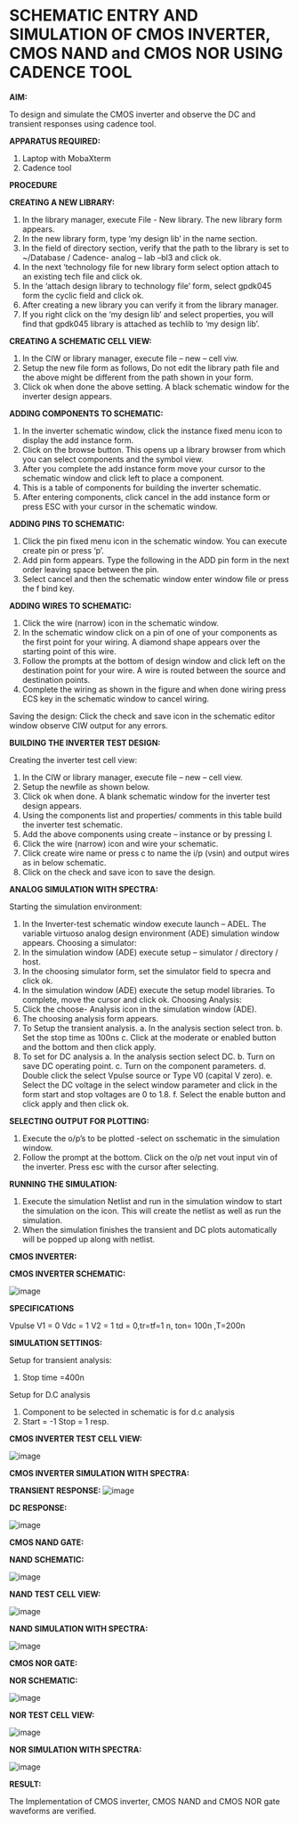 # SCHEMATIC ENTRY AND SIMULATION OF CMOS INVERTER, CMOS NAND and CMOS NOR USING CADENCE TOOL

**AIM:**

To design and simulate the CMOS inverter and observe the DC and transient responses using cadence tool.

**APPARATUS REQUIRED:**
 
1.	Laptop with MobaXterm
2.	Cadence tool
	
**PROCEDURE**

**CREATING A NEW LIBRARY:**
1.	In the library manager, execute File - New library. The new library form appears.
2.	In the new library form, type ‘my design lib’ in the name section.
3.	In the field of directory section, verify that the path to the library is set to ~/Database / Cadence- analog – lab –bl3 and click ok.
4.	In the next ‘technology file for new library form select option attach to an existing tech file and click ok.
5.	In the ‘attach design library to technology file’ form, select gpdk045 form the cyclic field and click ok.
6.	After creating a new library you can verify it from the library manager.
7.	If you right click on the ‘my design lib’ and select properties, you will find that gpdk045 library is attached as techlib to ‘my design lib’.

**CREATING A SCHEMATIC CELL VIEW:**

1.	In the CIW or library manager, execute file – new – cell viw.
2.	Setup the new file form as follows, Do not edit the library path file and the above might be different from the path shown in your form.
3.	Click ok when done the above setting. A black schematic window for the inverter design appears.

**ADDING COMPONENTS TO SCHEMATIC:**

1.	In the inverter schematic window, click the instance fixed menu icon to display the add instance form.
2.	Click on the browse button. This opens up a library browser from which you can select components and the symbol view.
3.	After you complete the add instance form move your cursor to the schematic window and click left to place a component.
4.	This is a table of components for building the inverter schematic.
5.	After entering components, click cancel in the add instance form or press ESC with your cursor in the schematic window.


**ADDING PINS TO SCHEMATIC:**

1.	Click the pin fixed menu icon in the schematic window. You can execute create pin or press ‘p’.
2.	Add pin form appears. Type the following in the ADD pin form in the next order leaving space between the pin.
3.	Select cancel and then the schematic window enter window file or press the f bind key.
   
**ADDING WIRES TO SCHEMATIC:**

1.	Click the wire (narrow) icon in the schematic window.
2.	In the schematic window click on a pin of one of your components as the first point for your wiring. A diamond shape appears over the starting point of this wire.
3.	Follow the prompts at the bottom of design window and click left on the destination point for your wire. A wire is routed between the source and destination points.
4.	Complete the wiring as shown in the figure and when done wiring press ECS key in the schematic window to cancel wiring.

Saving the design:
	Click the check and save icon in the schematic editor window observe CIW output for any errors.

**BUILDING THE INVERTER TEST DESIGN:**

Creating the inverter test cell view:
1.	In the CIW or library manager, execute file – new – cell view.
2.	Setup the newfile as shown below.
3.	Click ok when done. A blank schematic window for the inverter test design appears.
4.	Using the components list and properties/ comments in this table build the inverter test schematic.
5.	Add the above components using create – instance or by pressing I.
6.	Click the wire (narrow) icon and wire your schematic.
7.	Click create wire name or press c to name the i/p (vsin) and output wires as in below schematic.
8.	Click on the check and save icon to save the design.
 


**ANALOG SIMULATION WITH SPECTRA:**

Starting the simulation environment:
1.	In the Inverter-test schematic window execute launch – ADEL. The variable virtuoso analog design environment (ADE) simulation window appears.
Choosing a simulator:
1.	In the simulation window (ADE) execute setup – simulator / directory / host.
2.	In the choosing simulator form, set the simulator field to specra and click ok.
3.	In the simulation window (ADE) execute the setup model libraries.
To complete, move the cursor and click ok.
Choosing Analysis:
1.	Click the choose- Analysis icon in the simulation window (ADE).
2.	The choosing analysis form appears.
3.	To Setup the transient analysis.
a.	In the analysis section select tron.
b.	Set the stop time as 100ns
c.	Click at the moderate or enabled button and the bottom and then click apply.
4.	To set for DC analysis
a.	In the analysis section select DC.
b.	Turn on save DC operating point.
c.	Turn on the component parameters.
d.	Double click the select Vpulse source or Type V0 (capital V zero).
e.	Select the DC voltage in the select window parameter and click in the form start and stop voltages are 0 to 1.8.
f.	Select the enable button and click apply and then click ok.

**SELECTING OUTPUT FOR PLOTTING:**

1.	Execute the o/p’s to be plotted  -select on sschematic in the simulation window.
2.	Follow the prompt at the bottom. Click on the o/p net vout input vin of the inverter. Press esc with the cursor after selecting.

**RUNNING THE SIMULATION:**

1.	Execute the simulation Netlist and run in the simulation window to start the simulation on the icon. This will create the netlist as well as run the simulation.
2.	When the simulation finishes the transient and DC plots automatically will be popped up along with netlist.
 
**CMOS INVERTER:**

**CMOS INVERTER SCHEMATIC:**

![image](https://github.com/Nandhak23/VLSI-LAB-EXP-6/assets/160568515/d0f02630-9717-48b0-9304-7d17065b68e8)

**SPECIFICATIONS**

Vpulse 	V1 = 0	Vdc	= 1
V2 = 1
td = 0,tr=tf=1 n, ton= 100n ,T=200n

**SIMULATION SETTINGS:**

Setup for transient analysis:
1.	Stop time =400n

Setup for D.C analysis
1.	Component to be selected in schematic is	for d.c analysis
2.	Start = -1 Stop = 1 resp.


**CMOS INVERTER TEST CELL VIEW:**

![image](https://github.com/Nandhak23/VLSI-LAB-EXP-6/assets/160568515/c0051703-49e7-4500-a3eb-c4c97dd06556)

**CMOS INVERTER SIMULATION WITH SPECTRA:**

**TRANSIENT RESPONSE:**
![image](https://github.com/Nandhak23/VLSI-LAB-EXP-6/assets/160568515/f225fe71-8103-4302-9a0f-18fd9025adcd)

**DC RESPONSE:**

![image](https://github.com/Nandhak23/VLSI-LAB-EXP-6/assets/160568515/8344e704-c6c7-4b31-960a-a7ddb540a24a)


**CMOS NAND GATE:**

**NAND SCHEMATIC:**

 ![image](https://github.com/Nandhak23/VLSI-LAB-EXP-6/assets/160568515/01f8be1e-3fc8-4c50-b831-847484cae7c5)


**NAND TEST CELL VIEW:**

 ![image](https://github.com/Nandhak23/VLSI-LAB-EXP-6/assets/160568515/5ab06930-975d-4a8a-94b1-72754300f72d)


**NAND SIMULATION WITH SPECTRA:**
 
![image](https://github.com/Nandhak23/VLSI-LAB-EXP-6/assets/160568515/9a392d71-2442-4cea-a3ca-e70d5d68f685)

**CMOS NOR GATE:**

**NOR SCHEMATIC:**

![image](https://github.com/Nandhak23/VLSI-LAB-EXP-6/assets/160568515/13aa23eb-47f4-4879-acc6-d8b8e0240cfc)


**NOR TEST CELL VIEW:**

![image](https://github.com/Nandhak23/VLSI-LAB-EXP-6/assets/160568515/8989c1dc-d30a-49d9-b92f-26249f0a7451)

**NOR SIMULATION WITH SPECTRA:**

![image](https://github.com/Nandhak23/VLSI-LAB-EXP-6/assets/160568515/bdf535bd-2c8e-41e8-8cdb-7f2fe17e22dc)


**RESULT:**

The Implementation of CMOS inverter, CMOS NAND and CMOS NOR gate waveforms are verified.
